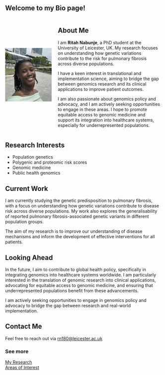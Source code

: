 ## Welcome to my Bio page! 
  
<div style="display: flex; align-items: center;">
  <img src="./profile.jpg" alt="Profile Picture" width="150" style="margin-right: 20px;" />

  <div>
  <h2>About Me</h2>
  <p>
    I am <strong>Ritah Nabunje</strong>, a PhD student at the University of Leicester, UK. My research focuses on understanding how genetic variations contribute to the risk for pulmonary fibrosis across diverse populations.
  </p>
  <p>
    I have a keen interest in translational and implementation science, aiming to bridge the gap between genomics research and its clinical applications to improve patient outcomes.
  </p>
  <p>
    I am also passionate about genomics policy and advocacy, and I am actively seeking opportunities to engage in these areas. I hope to promote equitable access to genomic medicine and support its integration into healthcare systems, especially for underrepresented populations.
  </p>
  </div>
</div>


## Research Interests
- Population genetics
- Polygenic and proteomic risk scores
- Genomic medicine
- Public health genomics

## Current Work
I am currently studying the genetic predisposition to pulmonary fibrosis, with a focus on understanding how genetic variations contribute to disease risk across diverse populations. My work also explores the generalisability of reported pulmonary fibrosis-associated genetic variants in different population groups.  

The aim of my research is to improve our understanding of disease mechanisms and inform the development of effective interventions for all patients. 

## Looking Ahead
In the future, I aim to contribute to global health policy, specifically in integrating genomics into healthcare systems worldwide. I am particularly interested in the translation of genomic research into clinical applications, advocating for equitable access to genomic medicine, and ensuring that underrepresented populations benefit from these advancements.  

I am actively seeking opportunities to engage in genomics policy and advocacy to bridge the gap between research and real-world implementation.

## Contact Me
Feel free to reach out via [rn180@leicester.ac.uk](mailto:rn180@leicester.ac.uk) 

### See more  
[My Research](./research.md)  
[Areas of Interest](./interests.md)

